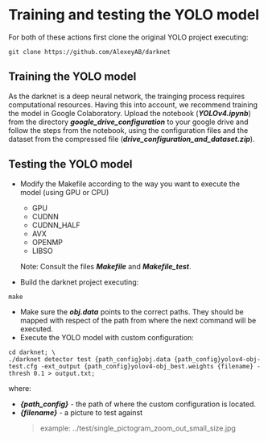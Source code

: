 # Training and testing the YOLO model 
For both of these actions first clone the original YOLO project executing:
```
git clone https://github.com/AlexeyAB/darknet
```
## Training the YOLO model
As the darknet is a deep neural network, the trainging process requires computational resources. Having this into account, we recommend training the model in Google Colaboratory.
Upload the notebook (***YOLOv4.ipynb***) from the directory ***google_drive_configuration*** to your google drive and follow the steps from the notebook, using the configuration files and the dataset 
from the compressed file (***drive_configuration_and_dataset.zip***).

## Testing the YOLO model

- Modify the Makefile according to the way you want to execute the model (using GPU or CPU)
  - GPU
  - CUDNN
  - CUDNN_HALF
  - AVX
  - OPENMP
  - LIBSO
  
  Note: Consult the files ***Makefile*** and ***Makefile_test***.
  
- Build the darknet project executing:

```
make
```
- Make sure the ***obj.data*** points to the correct paths. They should be mapped with respect of the path from where the next command will be executed.
- Execute the YOLO model with custom configuration:
```
cd darknet; \ 
./darknet detector test {path_config}obj.data {path_config}yolov4-obj-test.cfg -ext_output {path_config}yolov4-obj_best.weights {filename} -thresh 0.1 > output.txt;
```

where:
- ***{path_config}*** - the path of where the custom configuration is located.
- ***{filename}*** - a picture to test against
  > example: ../test/single_pictogram_zoom_out_small_size.jpg

